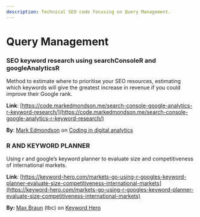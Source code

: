 ```yaml
---
description: Technical SEO code focusing on Query Management.
---
```


# Query Management

### SEO keyword research using searchConsoleR and googleAnalyticsR

Method to estimate where to prioritise your SEO resources, estimating which keywords will give the greatest increase in revenue if you could improve their Google rank.   
  
**Link**: [https://code.markedmondson.me/search-console-google-analytics-r-keyword-research/](https://code.markedmondson.me/search-console-google-analytics-r-keyword-research/)

**By**: [Mark Edmondson](https://twitter.com/holomarked) on [Coding in digital analytics](https://code.markedmondson.me/)



### R AND KEYWORD PLANNER

Using r and google’s keyword planner to evaluate size and competitiveness of international markets.

**Link**: [https://keyword-hero.com/markets-go-using-r-googles-keyword-planner-evaluate-size-competitiveness-international-markets](https://keyword-hero.com/markets-go-using-r-googles-keyword-planner-evaluate-size-competitiveness-international-markets)

**By:** [Max Braun](https://www.linkedin.com/in/max-braun-3b1742158/) \(tbc\) on [Keyword Hero](%20https://keyword-hero.com/)



